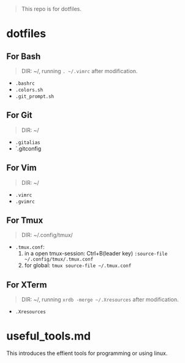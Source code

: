 > This repo is for dotfiles.

# dotfiles

## For Bash
> DIR: ~/, running `. ~/.vimrc` after modification.
- `.bashrc`
- `.colors.sh`
- `.git_prompt.sh`

## For Git
> DIR: ~/
- `.gitalias`
- `.gitconfig

## For Vim
> DIR: ~/
- `.vimrc`
- `.gvimrc`

## For Tmux
> DIR: ~/.config/tmux/
- `.tmux.conf`:
    1. in a open tmux-session: Ctrl+B(leader key) `:source-file ~/.config/tmux/.tmux.conf`
    2. for global:  `tmux source-file ~/.tmux.conf`

## For XTerm
> DIR: ~/, running `xrdb -merge ~/.Xresources` after modification.
- `.Xresources`

# useful_tools.md
This introduces the effient tools for programming or using linux.

